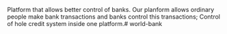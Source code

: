 Platform that allows better control of banks. Our planform allows ordinary people make bank transactions and banks control this transactions; Control of hole credit system inside one platform.# world-bank
